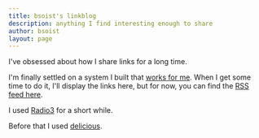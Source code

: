 ```yaml
---
title: bsoist's linkblog
description: anything I find interesting enough to share
author: bsoist
layout: page
---
```

I've obsessed about how I share links for a long time.

I'm finally settled on a system I built that [works for me][1]. When I get some time to do it, I'll display the links here, but for now, you can find the [RSS feed here][2]. 

I used [Radio3][3] for a short while.

Before that I used [delicious][4].

[1]: http://www.bsoi.st/2014/03/08/how-i-shorten-links/
[2]: http://feeds.feedburner.com/BsoistsLinkBlogFeed
[3]: http://radio3.io/users/bsoist/
[4]: https://delicious.com/bsoist
